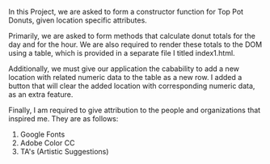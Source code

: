 In this Project, we are asked to form a constructor function for Top Pot Donuts, given location specific attributes.

Primarily, we are asked to form methods that calculate donut totals for the day and for the hour. We are also required to render these totals to the DOM using a table, which is provided in a separate file I titled index1.html.

Additionally, we must give our application the cabability to add a new location with related numeric data to the table as a new row. I added a button that will clear the added location with corresponding numeric data, as an extra feature.

Finally, I am required to give attribution to the people and organizations that inspired me. They are as follows:

1. Google Fonts
2. Adobe Color CC
3. TA's (Artistic Suggestions)


